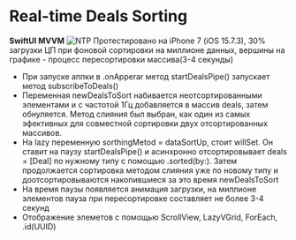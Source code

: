# Real-time Deals Sorting
 **SwiftUI MVVM**
 ![NTP](https://user-images.githubusercontent.com/99794753/226323245-d67b0e7c-9871-411d-b616-7c3231f29094.png)
  Протестировано на iPhone 7 (iOS 15.7.3), 30% загрузки ЦП при фоновой сортировки на миллионе данных, вершины на графике - процесс пересортировки массива(3-4 секунды)
  
- При запуске аппки в .onApperar метод startDealsPipe() запускает метод subscribeToDeals()
- Переменная newDealsToSort набивается неотсортированными элементами и с частотой 1Гц добавляется в массив deals, затем обнуляется. Метод слияния был выбран, как один из самых эфективных для совместной сортировки двух отсортированных массивов.
- На lazy переменную sorthingMetod = dataSortUp,  стоит willSet. Он ставит на паузу startDealsPipe() и асинхронно отсортировывает deals = [Deal] по нужному типу с помощью .sorted(by:). Затем продолжается сортировка методом слияния уже по новому типу и доотсортировываются накопившиеся за это время newDealsToSort 
- На время паузы появляется анимация загрузки, на миллионе элементов пауза при пересортировке составляет не более 3-4 секунд
- Отображение элеметов с помощью ScrollView, LazyVGrid, ForEach, .id(UUID)

